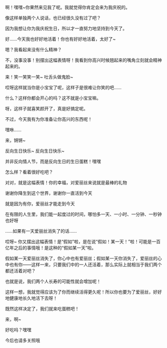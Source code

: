 啊！嘿嘿~你果然来见我了呢。我就觉得你肯定会来为我庆祝的。

像这样单独两个人说话，也已经很久没有过了吧？

因为我想让你为我庆祝生日，所以才一直努力地坚持到今天了。

好……今天我也好好地活着！你也有好好地活着，太好了~

嗯？我看起来没有什么精神？

不，没事没事！别摆出这幅表情呀！我看到你高兴时候翘起来的嘴角立刻就会精神起来的。

来！笑一笑笑一笑~ 吐舌头做鬼脸~

哎呀这样就当你是小宝宝了呢，这样子是很难让你笑的吧……

什么？这样你都会开心的吗？这不就是小宝宝嘛。

呀，这样子就喜笑颜开了，真是好搞定呢。

不过，今天我有为你准备让你高兴的东西呢！

嘿咻……

来，锵锵~

反向生日快乐~  反向生日快乐~

并非反向情人节，而是反向生日的生日蛋糕！嘿嘿

怎么样？看着很好吃吧？

对对，就是这幅表情！你的幸福，对爱丽丝来说就是最棒的礼物

谢谢你降生到这个世界，谢谢你一直活到今天

就是因为有你，爱丽丝才能走到今天

在有限的人生里，我们能一起度过的时间，哪怕多一天、一小时、一分钟、一秒钟也好呀

……如果有一天爱丽丝消失了的话……

哎呀~ 你又摆出这幅表情！是“假如”啦，是在说“假如！某一天！”啦！可能是一百亿年之后的事情哦！是这种的“假如某一天”啦。

假如某一天爱丽丝消失了，你心中也有爱丽丝；假如某一天你消失了，爱丽丝的心中也有你——这样一来，只要我们中的一人还活着，那么实际上就相当于我们两个都还活着对吧？

也就是说，我们两个人长寿的可能性就会增加呢！

这样一想，我就觉得应该为了你而继续活得更久呢！所以你也要为了爱丽丝，好好地健康地长久地活下去呀！

既然这样决定了，我们就来吃蛋糕吧！

来，啊~

好吃吗？嘿嘿

今后也请多关照哦
